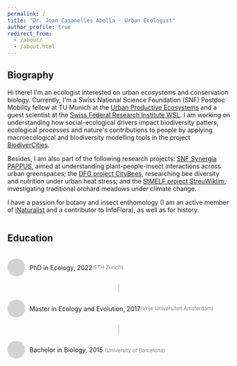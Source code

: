 ```yaml
---
permalink: /
title: "Dr. Joan Casanelles Abella - Urban Ecologist"
author_profile: true
redirect_from: 
  - /about/
  - /about.html
---
```


## Biography

Hi there! I'm an ecologist interested on urban ecosystems and conservation biology. Currently, I'm a Swiss National Science Foundation (SNF) Postdoc Mobility fellow at TU Munich at the [Urban Productive Ecosystems](https://upe-lab.de/) and a guest scientist at the [Swiss Federal Research Institute WSL](https://www.wsl.ch/de/mitarbeitende/casanell/). I am working on understanding how social-ecological drivers impact biodiversity patters, ecological processes and nature's contributions to people by applying macroecological and biodiversity modelling tools in the project [BiodiverCities](https://www.lss.ls.tum.de/en/upe/forschung/biodivercities/).

Besides, I am also part of the following research projects: [SNF Synergia PAPPUS](https://www.wsl.ch/en/projects/plants-and-people-in-urban-green-space-pappus/), aimed at understanding plant-people-insect interactions across urban greenspaces; the [DFG project CityBees](https://www.lss.ls.tum.de/en/upe/research/citybees/), researching bee diversity and nutrition under urban heat stress; and the [StMELF project StreuWiklim](https://www.lss.ls.tum.de/en/upe/research/streuwiklim/), investigating traditional orchard meadows under climate change.

I have a passion for botany and insect enthomology (I am an active member of [iNaturalist](https://www.inaturalist.org/people/joan57) and a contributor to InfoFlora), as well as for history. 

<div class="education-section">
  <h2>Education</h2>
  <div class="education-item">
    <div class="circle">
      <i class="fas fa-graduation-cap icon"></i>
    </div>
    <p>PhD in Ecology, 2022 <p> <span style="font-size: smaller; color: gray;">(ETH Zurich)</span></p>
  </div>
  <div class="line"></div>
  
  <div class="education-item">
    <div class="circle">
      <i class="fas fa-graduation-cap icon"></i>
    </div>
    <p>Master in Ecology and Evolution, 2017 <p> <span style="font-size: smaller; color: gray;">(Vrije Universiteit Amsterdam)</span></p>
  </div>
  <div class="line"></div>
  
  <div class="education-item">
    <div class="circle">
      <i class="fas fa-graduation-cap icon"></i>
    </div>
    <p>Bachelor in Biology, 2015 <span style="font-size: smaller; color: gray;">(University of Barcelona)</span></p>
  </div>
</div>

<style>
.education-section {
  display: flex;
  flex-direction: column;
  align-items: flex-start; /* Align items to the left */
}

.education-item {
  display: flex;
  align-items: center;
  margin: 1em 0;
}

.circle {
  width: 40px;
  height: 40px;
  border-radius: 50%;
  background-color: lightgray; /* Change circle color to light gray */
  display: flex;
  align-items: center;
  justify-content: center;
  margin-right: 10px;
}

.icon {
  color: #86AC41; /* Change icon color to #86AC41 */
  font-size: 20px; /* Adjust icon size */
}

.line {
  width: 2px;
  height: 20px; /* Adjust line height */
  background-color: lightgray; /* Change line color to light gray */
  margin: 0 auto; /* Center the line */
}
</style>


